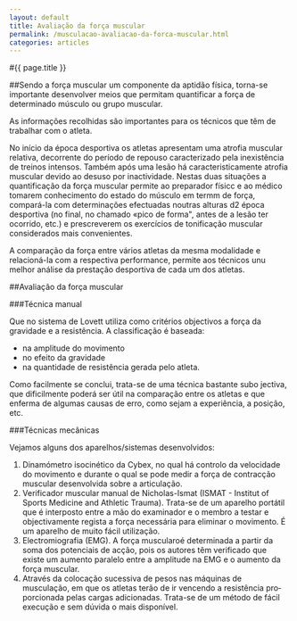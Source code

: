 ```yaml
---
layout: default
title: Avaliação da força muscular
permalink: /musculacao-avaliacao-da-forca-muscular.html
categories: articles
---
```


#{{ page.title }}

##Sendo a força muscular um componente da aptidão física, torna-se importante desenvolver meios que permitam quantificar a força de determinado músculo ou grupo muscular.

As informações recolhidas são importantes para os técnicos que têm de trabalhar com o atleta.

No início da época desportiva os atletas apresentam uma atrofia mus­cular relativa, decorrente do período de repouso caracterizado pela ine­xistência de treinos intensos. Também após uma lesão há caracteristi­camente atrofia muscular devido ao desuso por inactividade. Nestas duas situações a quantificação da força muscular permite ao preparador físicc e ao médico tomarem conhecimento do estado do músculo em termm de força, compará-la com determinações efectuadas noutras alturas d2 época desportiva (no final, no chamado «pico de forma", antes de a lesão ter ocorrido, etc.) e prescreverem os exercícios de tonificação muscular considerados mais convenientes.

A comparação da força entre vários atletas da mesma modalidade e relacioná-la com a respectiva performance, permite aos técnicos unu melhor análise da prestação desportiva de cada um dos atletas.

##Avaliação da força muscular

###Técnica manual

Que no sistema de Lovett utiliza como critérios objectivos a força da gravidade e a resistência. A classificação é baseada:

* na amplitude do movimento
* no efeito da gravidade
* na quantidade de resistência gerada pelo atleta.

Como facilmente se conclui, trata-se de uma técnica bastante subo jectiva, que dificilmente poderá ser útil na comparação entre os atletas e que enferma de algumas causas de erro, como sejam a experiência, a posição, etc.

###Técnicas mecânicas

Vejamos alguns dos aparelhos/sistemas desenvolvidos:

1. Dinamómetro isocinético da Cybex, no qual há controlo da velocidade do movimento e durante o qual se pode medir a força de con­tracção muscular desenvolvida sobre a articulação.
2. Verificador muscular manual de Nicholas-Ismat (ISMAT - Institut of Sports Medicine and Athletic Trauma). Trata-se de um aparelho portátil que é interposto entre a mão do exa­minador e o membro a testar e objectivamente regista a força necessária para eliminar o movimento. É um aparelho de muito fácil utilização.
3. Electromiografia (EMG). A força muscularoé determina­da a partir da soma dos potenciais de acção, pois os autores têm verifi­cado que existe um aumento paralelo entre a amplitude na EMG e o aumento da força muscular.
4. Através da colocação sucessiva de pesos nas máquinas de musculação, em que os atletas terão de ir vencendo a resistência pro­porcionada pelas cargas adicionadas. Trata-se de um método de fácil execução e sem dúvida o mais disponível.
